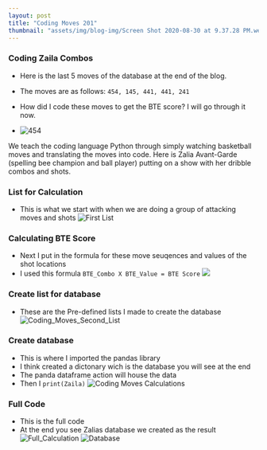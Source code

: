 ```yaml
---
layout: post
title: "Coding Moves 201"
thumbnail: "assets/img/blog-img/Screen Shot 2020-08-30 at 9.37.28 PM.webp"
---
```


### Coding Zaila Combos

- Here is the last 5 moves of the database at the end of the blog.
- The moves are as follows: `454, 145, 441, 441, 241`
- How did I code these moves to get the BTE score? I will go through it now. 


- ![454](https://media.giphy.com/media/lmuIuFDmA3YDQuK7Wl/giphy-downsized-large.gif?raw=true)

We teach the coding language Python through simply watching basketball moves and translating the moves into code. Here is Zalia Avant-Garde (spelling bee champion and ball player) putting on a show with her dribble combos and shots. 

### List for Calculation

- This is what we start with when we are doing a group of attacking moves and shots 
![First List]({{site.url}}{{site.baseurl}}/assets/img/blog-img/Coding_Moves_AA.png?raw=true)

### Calculating BTE Score

- Next I put in the formula for these move seuqences and values of the shot locations 
- I used this formula `BTE_Combo X BTE_Value = BTE Score`
![]({{site.url}}{{site.baseurl}}/assets/img/blog-img/Coding_Moves_D2.png?raw=true)

### Create list for database

- These are the Pre-defined lists I made to create the database
![Coding_Moves_Second_List]({{site.url}}{{site.baseurl}}/assets/img/blog-img/Coding_Moves_D4.png?raw=true)

### Create database

- This is where I imported the pandas library
- I think created a dictonary wich is the database you will see at the end 
- The panda dataframe action will house the data
- Then I `print(Zaila)`
![Coding Moves Calculations]({{site.url}}{{site.baseurl}}/assets/img/blog-img/Coding_Moves_D3.png?raw=true)


### Full Code 
- This is the full code 
- At the end you see Zalias database we created as the result
![Full_Calculation]({{site.url}}{{site.baseurl}}/assets/img/blog-img/Coding_Moves_C.png?raw=true)
![Database]({{site.url}}{{site.baseurl}}/assets/img/blog-img/Coding_Moves_A.png?raw=true)



